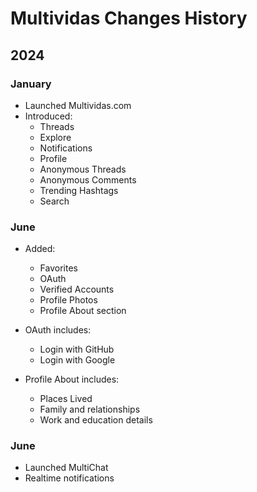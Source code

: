 # Multividas Changes History

## 2024

### January

- Launched Multividas.com
- Introduced:
  - Threads
  - Explore
  - Notifications
  - Profile
  - Anonymous Threads
  - Anonymous Comments
  - Trending Hashtags
  - Search

### June

- Added:
  - Favorites
  - OAuth
  - Verified Accounts
  - Profile Photos
  - Profile About section
  
- OAuth includes:
  - Login with GitHub
  - Login with Google

- Profile About includes:
  - Places Lived
  - Family and relationships
  - Work and education details

### June

- Launched MultiChat
- Realtime notifications

